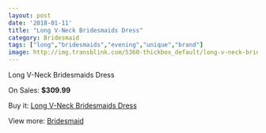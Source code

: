 ```yaml
---
layout: post
date: '2018-01-11'
title: "Long V-Neck Bridesmaids Dress"
category: Bridesmaid
tags: ["long","bridesmaids","evening","unique","brand"]
image: http://img.transblink.com/5360-thickbox_default/long-v-neck-bridesmaids-dress.jpg
---
```

Long V-Neck Bridesmaids Dress

On Sales: **$309.99**
<a href="https://www.transblink.com/en/bridesmaid/1717-long-v-neck-bridesmaids-dress.html"><amp-img layout="responsive" width="600" height="600" src="//img.transblink.com/5360-thickbox_default/long-v-neck-bridesmaids-dress.jpg" alt="Long V-Neck Bridesmaids Dress 0" /></a>

Buy it: [Long V-Neck Bridesmaids Dress](https://www.transblink.com/en/bridesmaid/1717-long-v-neck-bridesmaids-dress.html "Long V-Neck Bridesmaids Dress")

View more: [Bridesmaid](https://www.transblink.com/en/4-bridesmaid "Bridesmaid")